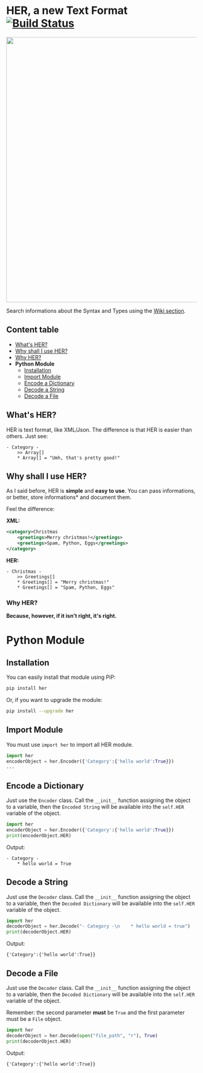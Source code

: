 # HER, a new Text Format [![Build Status](https://travis-ci.org/hearot/HER.svg?branch=master)](https://travis-ci.org/hearot/HER)
<img src="https://hearot.it/assets/images/projects/Universe.jpg" width="700">

Search informations about the Syntax and Types using the [Wiki section](https://github.com/hearot/HER/wiki).

## Content table
  - [What's HER?](#whats-her)
  - [Why shall I use HER?](#why-shall-i-use-her)
  - [Why HER?](#why-her)
  - **Python Module**
    - [Installation](#installation)
    - [Import Module](#import-module)
    - [Encode a Dictionary](#encode-a-dictionary)
    - [Decode a String](#decode-a-string)
    - [Decode a File](#decode-a-file)

## What's HER?
HER is text format, like XML/Json. The difference is that HER is easier than others.
Just see:
```
- Category -
    >> Array[]
    * Array[] = "Umh, that's pretty good!"
```

## Why shall I use HER?
As I said before, HER is **simple** and **easy to use**. You can pass informations, or better, store informations* and document them.

Feel the difference:

**XML:**
```XML
<category>Christmas
    <greetings>Merry christmas!</greetings>
    <greetings>Spam, Python, Eggs</greetings>
</category>
```

**HER:**
```
- Christmas -
    >> Greetings[]
    * Greetings[] = "Merry christmas!"
    * Greetings[] = "Spam, Python, Eggs"
```

### Why HER?
__Because, however, if it isn't right, it's right.__

# Python Module

## Installation
You can easily install that module using PiP:
```bash
pip install her
```

Or, if you want to upgrade the module:
```bash
pip install --upgrade her
```

## Import Module
You must use `import her` to import all HER module.
```python
import her
encoderObject = her.Encoder({'Category':{'hello world':True}})
...
```

## Encode a Dictionary
Just use the `Encoder` class.
Call the `__init__` function assigning the object to a variable, then the `Encoded String` will be available into the `self.HER` variable of the object.
```python
import her
encoderObject = her.Encoder({'Category':{'hello world':True}})
print(encoderObject.HER)
```

Output:
```
- Category -
    * hello world = True
```

## Decode a String
Just use the `Decoder` class.
Call the `__init__` function assigning the object to a variable, then the `Decoded Dictionary` will be available into the `self.HER` variable of the object.
```python
import her
decoderObject = her.Decode("- Category -\n    * hello world = true")
print(decoderObject.HER)
```

Output:
```
{'Category':{'hello world':True}}
```

## Decode a File
Just use the `Decoder` class.
Call the `__init__` function assigning the object to a variable, then the `Decoded Dictionary` will be available into the `self.HER` variable of the object.

Remember: the second parameter **must** be `True` and the first parameter must be a `File` object.
```python
import her
decoderObject = her.Decode(open("file_path", "r"), True)
print(decoderObject.HER)
```

Output:
```
{'Category':{'hello world':True}}
```
